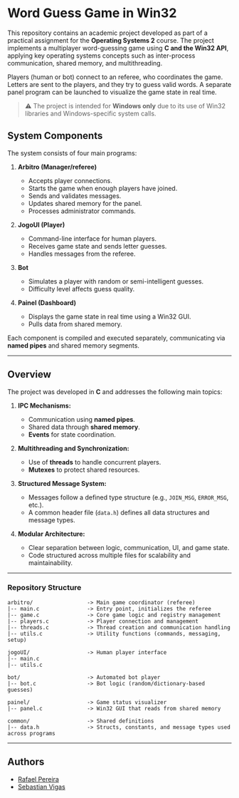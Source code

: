 # Word Guess Game in Win32

This repository contains an academic project developed as part of a practical assignment for the **Operating Systems 2** course. The project implements a multiplayer word-guessing game using **C and the Win32 API**, applying key operating systems concepts such as inter-process communication, shared memory, and multithreading.

Players (human or bot) connect to an referee, who coordinates the game. Letters are sent to the players, and they try to guess valid words. A separate panel program can be launched to visualize the game state in real time.

> ⚠️ The project is intended for **Windows only** due to its use of Win32 libraries and Windows-specific system calls.

## System Components

The system consists of four main programs:

1. **Arbitro (Manager/referee)**
   - Accepts player connections.
   - Starts the game when enough players have joined.
   - Sends and validates messages.
   - Updates shared memory for the panel.
   - Processes administrator commands.

2. **JogoUI (Player)**
   - Command-line interface for human players.
   - Receives game state and sends letter guesses.
   - Handles messages from the referee.

3. **Bot**
   - Simulates a player with random or semi-intelligent guesses.
   - Difficulty level affects guess quality.

4. **Painel (Dashboard)**
   - Displays the game state in real time using a Win32 GUI.
   - Pulls data from shared memory.

Each component is compiled and executed separately, communicating via **named pipes** and shared memory segments.

---

## Overview

The project was developed in **C** and addresses the following main topics:

1. **IPC Mechanisms:**
   - Communication using **named pipes**.
   - Shared data through **shared memory**.
   - **Events** for state coordination.

2. **Multithreading and Synchronization:**
   - Use of **threads** to handle concurrent players.
   - **Mutexes** to protect shared resources.

3. **Structured Message System:**
   - Messages follow a defined type structure (e.g., `JOIN_MSG`, `ERROR_MSG`, etc.).
   - A common header file (`data.h`) defines all data structures and message types.

4. **Modular Architecture:**
   - Clear separation between logic, communication, UI, and game state.
   - Code structured across multiple files for scalability and maintainability.

---

### Repository Structure

```
arbitro/                 -> Main game coordinator (referee)
|-- main.c               -> Entry point, initializes the referee
|-- game.c               -> Core game logic and registry management
|-- players.c            -> Player connection and management
|-- threads.c            -> Thread creation and communication handling
|-- utils.c              -> Utility functions (commands, messaging, setup)

jogoUI/                  -> Human player interface
|-- main.c
|-- utils.c

bot/                     -> Automated bot player
|-- bot.c                -> Bot logic (random/dictionary-based guesses)

painel/                  -> Game status visualizer
|-- panel.c              -> Win32 GUI that reads from shared memory

common/                  -> Shared definitions
|-- data.h               -> Structs, constants, and message types used across programs
```

---

## Authors

- [Rafael Pereira](https://github.com/rafaelp3re1ra)
- [Sebastian Vigas](https://github.com/sebie12)
